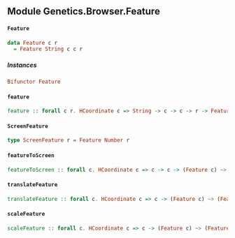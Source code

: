 ## Module Genetics.Browser.Feature

#### `Feature`

``` purescript
data Feature c r
  = Feature String c c r
```

##### Instances
``` purescript
Bifunctor Feature
```

#### `feature`

``` purescript
feature :: forall c r. HCoordinate c => String -> c -> c -> r -> Feature c r
```

#### `ScreenFeature`

``` purescript
type ScreenFeature r = Feature Number r
```

#### `featureToScreen`

``` purescript
featureToScreen :: forall c. HCoordinate c => c -> c -> (Feature c) ~> ScreenFeature
```

#### `translateFeature`

``` purescript
translateFeature :: forall c. HCoordinate c => c -> (Feature c) ~> (Feature c)
```

#### `scaleFeature`

``` purescript
scaleFeature :: forall c. HCoordinate c => c -> (Feature c) ~> (Feature c)
```


